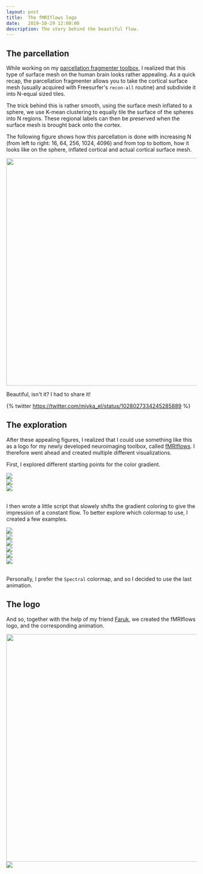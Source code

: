```yaml
---
layout: post
title:  The fMRIflows logo
date:   2019-10-29 12:00:00
description: The story behind the beautiful flow.
---
```


## The parcellation

While working on my [parcellation fragmenter toolbox](https://github.com/miykael/parcellation_fragmenter), I realized that this type of surface mesh on the human brain looks rather appealing. As a quick recap, the parcellation fragmenter allows you to take the cortical surface mesh (usually acquired with Freesurfer's `recon-all` routine) and subdivide it into N-equal sized tiles.

The trick behind this is rather smooth, using the surface mesh inflated to a sphere, we use K-mean clustering to equally tile the surface of the spheres into N regions. These regional labels can then be preserved when the surface mesh is brought back onto the cortex.

The following figure shows how this parcellation is done with increasing N (from left to right: 16, 64, 256, 1024, 4096) and from top to bottom, how it looks like on the sphere, inflated cortical and actual cortical surface mesh.

<img class="img-fluid rounded z-depth-1" src="{{ site.baseurl }}/assets/img/blog_fmriflows_logo.png" data-zoomable width=600px>

Beautiful, isn't it? I had to share it!

{% twitter https://twitter.com/miyka_el/status/1028027334245285889 %}

## The exploration

After these appealing figures, I realized that I could use something like this as a logo for my newly developed neuroimaging toolbox, called <a href="https://github.com/miykael/fmriflows">fMRIflows</a>. I therefore went ahead and created multiple different visualizations.

First, I explored different starting points for the color gradient.

<div class="row mt-3">
    <div class="col-sm mt-3 mt-md-0">
        <img class="img-fluid rounded z-depth-1" src="{{ site.baseurl }}/assets/img/blog_fmriflows_logo_gradient1.png" data-zoomable>
    </div>
    <div class="col-sm mt-3 mt-md-0">
        <img class="img-fluid rounded z-depth-1" src="{{ site.baseurl }}/assets/img/blog_fmriflows_logo_gradient2.png" data-zoomable>
    </div>
    <div class="col-sm mt-3 mt-md-0">
        <img class="img-fluid rounded z-depth-1" src="{{ site.baseurl }}/assets/img/blog_fmriflows_logo_gradient3.png" data-zoomable>
    </div>
</div>

<br>

I then wrote a little script that slowely shifts the gradient coloring to give the impression of a constant flow. To better explore which colormap to use, I created a few examples.

<div class="row mt-3">
    <div class="col-sm mt-3 mt-md-0">
        <img class="img-fluid rounded z-depth-1" src="{{ site.baseurl }}/assets/img/blog_fmriflows_logo_color1.gif" data-zoomable>
    </div>
    <div class="col-sm mt-3 mt-md-0">
        <img class="img-fluid rounded z-depth-1" src="{{ site.baseurl }}/assets/img/blog_fmriflows_logo_color2.gif" data-zoomable>
    </div>
    <div class="col-sm mt-3 mt-md-0">
        <img class="img-fluid rounded z-depth-1" src="{{ site.baseurl }}/assets/img/blog_fmriflows_logo_color3.gif" data-zoomable>
    </div>
</div>
<div class="row mt-3">
    <div class="col-sm mt-3 mt-md-0">
        <img class="img-fluid rounded z-depth-1" src="{{ site.baseurl }}/assets/img/blog_fmriflows_logo_color4.gif" data-zoomable>
    </div>
    <div class="col-sm mt-3 mt-md-0">
        <img class="img-fluid rounded z-depth-1" src="{{ site.baseurl }}/assets/img/blog_fmriflows_logo_color5.gif" data-zoomable>
    </div>
    <div class="col-sm mt-3 mt-md-0">
        <img class="img-fluid rounded z-depth-1" src="{{ site.baseurl }}/assets/img/blog_fmriflows_logo_color6.gif" data-zoomable>
    </div>
</div>

<br>

Personally, I prefer the `Spectral` colormap, and so I decided to use the last animation.

## The logo

And so, together with the help of my friend [Faruk](https://github.com/ofgulban), we created the fMRIflows logo, and the corresponding animation.

<img class="img-fluid rounded z-depth-1" src="{{ site.baseurl }}/assets/img/blog_fmriflows_logo1.png" data-zoomable width=600px>

<img class="img-fluid rounded z-depth-1" src="{{ site.baseurl }}/assets/img/blog_fmriflows_logo2.gif" data-zoomable>
